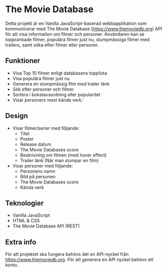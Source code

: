 # The Movie Database

Detta projekt är en Vanilla JavaScript-baserad webbapplikation som kommunicerar med The Movie Database (https://www.themoviedb.org) API för att visa information om filmer och personer. Användaren kan se topprankade filmer, populära filmer just nu, slumpmässiga filmer med trailers, samt söka efter filmer eller personer.

## Funktioner

- Visa Top 10 filmer enligt databasens topplista
- Visa populära filmer just nu
- Generera en slumpmässig film med trailer länk
- Sök efter personer och filmer
- Sortera i bokstavsordning eller popularitet
- Visar personers mest kända verk.'

## Design
- Visar filmer/serier med följande:
  - Titel
  - Poster
  - Release datum
  - The Movie Databases score
  - Beskrivning om filmen (med hover effect)
  - Trailer länk (När man slumpar en film)
- Visar personer med följande:
  - Personens namn
  - Bild på personen
  - The Movie Databases score
  - Kända verk

## Teknologier

- Vanilla JavaScript
- HTML & CSS
- The Movie Database API (REST)

## Extra info
För att projektet ska fungera behövs det en API-nyckel från https://www.themoviedb.org. För att generera en API nyckel behövs ett konto.
